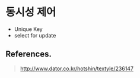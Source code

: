 # 동시성 제어

- Unique Key
- select for update

## References.

> http://www.dator.co.kr/hotshin/textyle/236147
